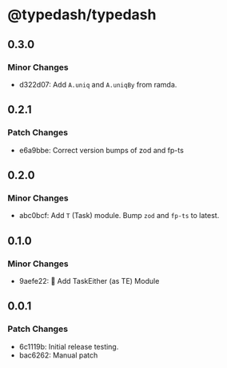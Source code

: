 # @typedash/typedash

## 0.3.0

### Minor Changes

- d322d07: Add `A.uniq` and `A.uniqBy` from ramda.

## 0.2.1

### Patch Changes

- e6a9bbe: Correct version bumps of zod and fp-ts

## 0.2.0

### Minor Changes

- abc0bcf: Add `T` (Task) module. Bump `zod` and `fp-ts` to latest.

## 0.1.0

### Minor Changes

- 9aefe22: 🤹 Add TaskEither (as TE) Module

## 0.0.1

### Patch Changes

- 6c1119b: Initial release testing.
- bac6262: Manual patch
